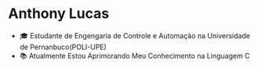 # Anthony Lucas

- 🎓 Estudante de Engengaria de Controle e Automação na Universidade de Pernanbuco(POLI-UPE)
- 📚 Atualmente Estou Aprimorando Meu Conhecimento na Linguagem C
